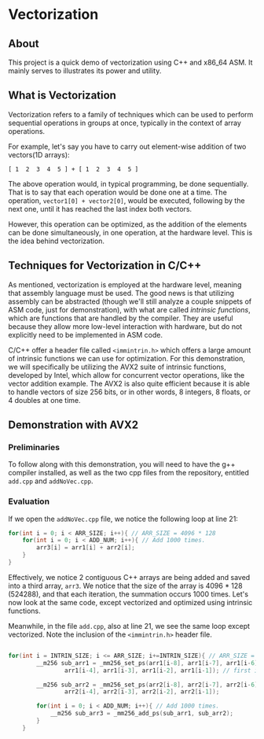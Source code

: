 # Vectorization

## About
This project is a quick demo of vectorization using C++ and x86_64 ASM. It mainly serves to illustrates its power and utility.

## What is Vectorization 
Vectorization refers to a family of techniques which can be used to perform sequential operations in groups at once, typically in the context of array operations. 

For example, let's say you have to carry out element-wise addition of two vectors(1D arrays): 

```[ 1  2  3  4  5 ] + [ 1  2  3  4  5 ]```

The above operation would, in typical programming, be done sequentially. That is to say that each operation would be done one at a time. The operation, ```vector1[0] + vector2[0]```, would be executed, following by the next one, until it has reached the last index both vectors. 

However, this operation can be optimized, as the addition of the elements can be done simultaneously, in one operation, at the hardware level. This is the idea behind vectorization. 

## Techniques for Vectorization in C/C++
As mentioned, vectorization is employed at the hardware level, meaning that assembly language must be used. The good news is that utilizing assembly can be abstracted (though we'll still analyze a couple snippets of ASM code, just for demonstration), with what are called *intrinsic functions*, which are functions that are handled by the compiler. They are useful because they allow more low-level interaction with hardware, but do not explicitly need to be implemented in ASM code.  

C/C++ offer a header file called ```<immintrin.h>``` which offers a large amount of intrinsic functions we can use for optimization. For this demonstration, we will specifically be utilizing the AVX2 suite of intrinsic functions, developed by Intel, which allow for concurrent vector operations, like the vector addition example. The AVX2 is also quite efficient because it is able to handle vectors of size 256 bits, or in other words, 8 integers, 8 floats, or 4 doubles at one time. 

## Demonstration with AVX2

### Preliminaries
To follow along with this demonstration, you will need to have the g++ compiler installed, as well as the two cpp files from the repository, entitled ```add.cpp``` and ```addNoVec.cpp```. 

### Evaluation
If we open the ```addNoVec.cpp``` file, we notice the following loop at line 21:
```cpp 
for(int i = 0; i < ARR_SIZE; i++){ // ARR_SIZE = 4096 * 128
    for(int i = 0; i < ADD_NUM; i++){ // Add 1000 times.
        arr3[i] = arr1[i] + arr2[i];
    }
}
```
Effectively, we notice 2 contiguous C++ arrays are being added and saved into a third array, ```arr3```. We notice that the size of the array is 4096 * 128 (524288), and that each iteration, the summation occurs 1000 times. Let's now look at the same code, except vectorized and optimized using intrinsic functions. 

Meanwhile, in the file ```add.cpp```, also at line 21, we see the same loop except vectorized. Note the inclusion of the ```<immintrin.h>``` header file. 

```cpp

for(int i = INTRIN_SIZE; i <= ARR_SIZE; i+=INTRIN_SIZE){ // ARR_SIZE = 4096 * 128
        __m256 sub_arr1 = _mm256_set_ps(arr1[i-8], arr1[i-7], arr1[i-6], arr1[i-5], 
                arr1[i-4], arr1[i-3], arr1[i-2], arr1[i-1]); // first iteration: 0,1,2,3,4,5,6,7...

        __m256 sub_arr2 = _mm256_set_ps(arr2[i-8], arr2[i-7], arr2[i-6], arr2[i-5], 
                arr2[i-4], arr2[i-3], arr2[i-2], arr2[i-1]); 

        for(int i = 0; i < ADD_NUM; i++){ // Add 1000 times. 
            __m256 sub_arr3 = _mm256_add_ps(sub_arr1, sub_arr2);
        }
    }
```
